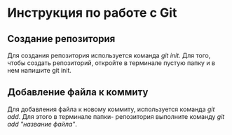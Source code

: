 # Инструкция по работе с Git 

## Создание репозитория 
Для создания репозитория используется команда *git init*. Для того, чтобы создать репозиторий, откройте в терминале пустую папку и в нем напишите git init. 

## Добавление файла к коммиту
Для добавления файла к новому коммиту, используется команда *git add*. Для этого в терминале папки- репозитория выполните команду *git add "название файла"*. 